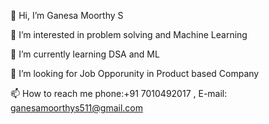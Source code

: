 👋 Hi, I’m Ganesa Moorthy S

👀 I’m interested in problem solving and Machine Learning

🌱 I’m currently learning DSA and ML

💞️ I’m looking for Job Opporunity in Product based Company

📫 How to reach me phone:+91 7010492017 , E-mail: ganesamoorthys511@gmail.com
